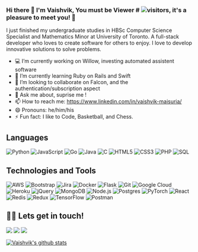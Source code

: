 ### Hi there 👋  I'm Vaishvik, You must be Viewer # ![visitors](https://visitor-badge.glitch.me/badge?page_id=VaishvikMaisuria.visitor-badge), it's a pleasure to meet you! 👋

I just finished my undergraduate studies in HBSc Computer Science Specialist and Mathematics Minor at University of Toronto. A full-stack developer who loves to create software for others to enjoy. I love to develop innovative solutions to solve problems. 

  - 💻 I’m currently working on Willow, investing automated assistent software
  - 🔭 I’m currently learning Ruby on Rails and Swift
  - 👯 I’m looking to collaborate on Falcon, and the authentication/subscription aspect
  - 💬 Ask me about, suprise me !
  - 📫 How to reach me: https://www.linkedin.com/in/vaishvik-maisuria/ 
  - 😄 Pronouns: he/him/his
  - ⚡ Fun fact: I like to Code, Basketball, and Chess.  

## Languages 

![Python](https://img.shields.io/badge/-Python-000?&logo=Python)
![JavaScript](https://img.shields.io/badge/-JavaScript-000?&logo=JavaScript)
![Go](https://img.shields.io/badge/-Go-000?&logo=Go)
![Java](https://img.shields.io/badge/-Java-000?&logo=Java)
![C](https://img.shields.io/badge/-C-333333?style=flat&logo=C&logoColor=A8B9CC)
![HTML5](https://img.shields.io/badge/-HTML5-000?&logo=HTML5)
![CSS3](https://img.shields.io/badge/-CSS3-000?&logo=CSS3&logoColor=1572B6)
![PHP](https://img.shields.io/badge/-PHP-333333?style=flat&logo=PHP&logoColor=777BB4)
![SQL](https://img.shields.io/badge/-SQL-000?&logo=MySQL)


## Technologies and Tools

![AWS](https://img.shields.io/badge/-AWS-000?&logo=Amazon-AWS&logoColor=F90)
![Bootstrap](https://img.shields.io/badge/-Bootstrap-000?&logo=bootstrap)
![Jira](https://img.shields.io/badge/-Jira-333333?style=flat&logo=Jira&logoColor=0052CC)
![Docker](https://img.shields.io/badge/-Docker-000?&logo=Docker)
![Flask](https://img.shields.io/badge/-Flask-000?&logo=Flask)
![Git](https://img.shields.io/badge/-Git-000?&logo=Git)
![Google Cloud](https://img.shields.io/badge/-Google%20Cloud-000?&logo=Google%20Cloud)
![Heroku](https://img.shields.io/badge/-Heroku-000?&logo=heroku&logoColor=79589f)
![jQuery](https://img.shields.io/badge/-jQuery-000?&logo=jQuery&logoColor=0769ad)
![MongoDB](https://img.shields.io/badge/-MongoDB-000?&logo=MongoDB)
![Node.js](https://img.shields.io/badge/-Node.js-000?&logo=node.js)
![Postgres](https://img.shields.io/badge/-Postgres-000?&logo=postgresql&logoColor=1572B6)
![PyTorch](https://img.shields.io/badge/-PyTorch-000?&logo=PyTorch)
![React](https://img.shields.io/badge/-React-000?&logo=React)
![Redis](https://img.shields.io/badge/-Redis-000?&logo=Redis)
![Redux](https://img.shields.io/badge/-Redux-000?&logo=Redux&logoColor=764abc)
![TensorFlow](https://img.shields.io/badge/-TensorFlow-000?&logo=TensorFlow)
![Postman](https://img.shields.io/badge/-Postman-333333?style=flat&logo=Postman&logoColor=FF6C37)

## 🤝🏻 Lets get in touch!

<a href="mailto:vaishvik.maisuria@gmail.com"><img src="https://img.shields.io/badge/-vaishvik.maisuria@gmail-D14836?style=flat-square&logo=Gmail&logoColor=white"/></a>
<a href="http://vaishvikmaisuria.com/"><img src="https://img.shields.io/badge/-vaishvikmaisuria.com-3423A6?style=flat-square&logo=Google-Chrome&logoColor=white"/></a>
<a href="https://www.linkedin.com/in/vaishvik-maisuria"><img src="https://img.shields.io/badge/-Vaishvik%20Maisuria-0077B5?style=flat-square&logo=Linkedin&logoColor=white"/></a>

[![Vaishvik's github stats](https://github-readme-stats.vercel.app/api?username=VaishvikMaisuria)](https://github.com/anuraghazra/github-readme-stats)
